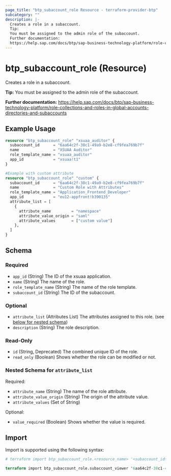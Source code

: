 ```yaml
---
page_title: "btp_subaccount_role Resource - terraform-provider-btp"
subcategory: ""
description: |-
  Creates a role in a subaccount.
  Tip:
  You must be assigned to the admin role of the subaccount.
  Further documentation:
  https://help.sap.com/docs/btp/sap-business-technology-platform/role-collections-and-roles-in-global-accounts-directories-and-subaccounts
---
```


# btp_subaccount_role (Resource)

Creates a role in a subaccount.

__Tip:__
You must be assigned to the admin role of the subaccount.

__Further documentation:__
<https://help.sap.com/docs/btp/sap-business-technology-platform/role-collections-and-roles-in-global-accounts-directories-and-subaccounts>

## Example Usage

```terraform
resource "btp_subaccount_role" "xsuaa_auditor" {
  subaccount_id      = "6aa64c2f-38c1-49a9-b2e8-cf9fea769b7f"
  name               = "XSUAA Auditor"
  role_template_name = "xsuaa_auditor"
  app_id             = "xsuaa!t1"
}

#Example with custom attribute
resource "btp_subaccount_role" "custom" {
  subaccount_id      = "6aa64c2f-38c1-49a9-b2e8-cf9fea769b7f"
  name               = "Custom Role with Attributes"
  role_template_name = "Application_Frontend_Developer"
  app_id             = "eu12-appfront!b390135"
  attribute_list = [
    {
      attribute_name         = "namespace"
      attribute_value_origin = "saml"
      attribute_values       = ["custom value"]
    },
  ]
}
```

<!-- schema generated by tfplugindocs -->
## Schema

### Required

- `app_id` (String) The ID of the xsuaa application.
- `name` (String) The name of the role.
- `role_template_name` (String) The name of the role template.
- `subaccount_id` (String) The ID of the subaccount.

### Optional

- `attribute_list` (Attributes List) The attributes assigned to this role. (see [below for nested schema](#nestedatt--attribute_list))
- `description` (String) The role description.

### Read-Only

- `id` (String, Deprecated) The combined unique ID of the role.
- `read_only` (Boolean) Shows whether the role can be modified or not.

<a id="nestedatt--attribute_list"></a>
### Nested Schema for `attribute_list`

Required:

- `attribute_name` (String) The name of the role attribute.
- `attribute_value_origin` (String) The origin of the attribute value.
- `attribute_values` (Set of String)

Optional:

- `value_required` (Boolean) Shows whether the value is required.

## Import

Import is supported using the following syntax:

```terraform
# terraform import btp_subaccount_role.<resource_name> '<subaccount_id>,<name>,<role_template_name>,<app_id>'

terraform import btp_subaccount_role.subaccount_viewer '6aa64c2f-38c1-49a9-b2e8-cf9fea769b7f,Subaccount Viewer,Subaccount_Viewer,cis-local!b2'
```
